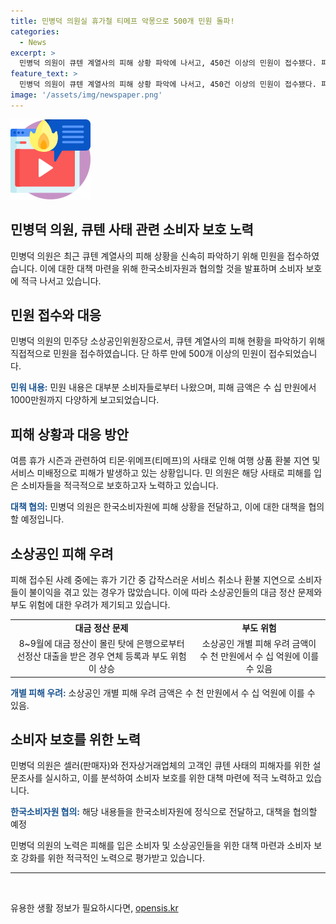 ```yaml
---
title: 민병덕 의원실 휴가철 티메프 악몽으로 500개 민원 돌파!
categories:
  - News
excerpt: >
  민병덕 의원이 큐텐 계열사의 피해 상황 파악에 나서고, 450건 이상의 민원이 접수됐다. 피해금액은 수십만원에서 1000만원까지로 다양하며, 휴가철에 여행상품 환불이 지연되고 있는 상황. 카드사 결제 취소와 관련한 불만도 지적되고 있으며, 소상공인의 경우 수 천만원에서 수십억원까지의 피해 우려가 제기되고 있다. 민 의원은 한국소비자원에 피해 내용을 전달하고 대책을 협의할 예정이라고 전했다.
feature_text: >
  민병덕 의원이 큐텐 계열사의 피해 상황 파악에 나서고, 450건 이상의 민원이 접수됐다. 피해금액은 수십만원에서 1000만원까지로 다양하며, 휴가철에 여행상품 환불이 지연되고 있는 상황. 카드사 결제 취소와 관련한 불만도 지적되고 있으며, 소상공인의 경우 수 천만원에서 수십억원까지의 피해 우려가 제기되고 있다. 민 의원은 한국소비자원에 피해 내용을 전달하고 대책을 협의할 예정이라고 전했다.
image: '/assets/img/newspaper.png'
---
```


<p><img src="/assets/img/news.png" alt="rentncar 속보" /></p>

<h2>민병덕 의원, 큐텐 사태 관련 소비자 보호 노력</h2>

<p data-ke-size="size16">민병덕 의원은 최근 큐텐 계열사의 피해 상황을 신속히 파악하기 위해 민원을 접수하였습니다. 이에 대한 대책 마련을 위해 한국소비자원과 협의할 것을 발표하며 소비자 보호에 적극 나서고 있습니다.</p>

<h2 data-ke-size="size26">민원 접수와 대응</h2>

<p data-ke-size="size16">민병덕 의원의 민주당 소상공인위원장으로서, 큐텐 계열사의 피해 현황을 파악하기 위해 직접적으로 민원을 접수하였습니다. 단 하루 만에 500개 이상의 민원이 접수되었습니다.</p>

<p data-ke-size="size16"><b><span style="color: #1a5490;">민워 내용:</span></b> 민원 내용은 대부분 소비자들로부터 나왔으며, 피해 금액은 수 십 만원에서 1000만원까지 다양하게 보고되었습니다.</p>

<h2 data-ke-size="size26">피해 상황과 대응 방안</h2>

<p data-ke-size="size16">여름 휴가 시즌과 관련하여 티몬·위메프(티메프)의 사태로 인해 여행 상품 환불 지연 및 서비스 미배정으로 피해가 발생하고 있는 상황입니다. 민 의원은 해당 사태로 피해를 입은 소비자들을 적극적으로 보호하고자 노력하고 있습니다.</p>

<p data-ke-size="size16"><b><span style="color: #1a5490;">대책 협의:</span></b> 민병덕 의원은 한국소비자원에 피해 상황을 전달하고, 이에 대한 대책을 협의할 예정입니다.</p>

<h2 data-ke-size="size26">소상공인 피해 우려</h2>

<p data-ke-size="size16">피해 접수된 사례 중에는 휴가 기간 중 갑작스러운 서비스 취소나 환불 지연으로 소비자들이 불이익을 겪고 있는 경우가 많았습니다. 이에 따라 소상공인들의 대금 정산 문제와 부도 위험에 대한 우려가 제기되고 있습니다.</p>

<table>
<tbody>
<tr>
<td style="text-align: center; height: 17px;"><b>대금 정산 문제</b></td>
<td style="text-align: center; height: 17px;"><b>부도 위험</b></td>
</tr>
<tr>
<td style="text-align: center; height: 17px;">8~9월에 대금 정산이 몰린 탓에 은행으로부터 선정산 대출을 받은 경우 연체 등록과 부도 위험이 상승</td>
<td style="text-align: center; height: 17px;">소상공인 개별 피해 우려 금액이 수 천 만원에서 수 십 억원에 이를 수 있음</td>
</tr>
</tbody>
</table>

<p data-ke-size="size16"><b><span style="color: #1a5490;">개별 피해 우려:</span></b> 소상공인 개별 피해 우려 금액은 수 천 만원에서 수 십 억원에 이를 수 있음.</p>

<h2 data-ke-size="size26">소비자 보호를 위한 노력</h2>

<p data-ke-size="size16">민병덕 의원은 셀러(판매자)와 전자상거래업체의 고객인 큐텐 사태의 피해자를 위한 설문조사를 실시하고, 이를 분석하여 소비자 보호를 위한 대책 마련에 적극 노력하고 있습니다.</p>

<p data-ke-size="size16"><b><span style="color: #1a5490;">한국소비자원 협의:</span></b> 해당 내용들을 한국소비자원에 정식으로 전달하고, 대책을 협의할 예정</p>

<p data-ke-size="size16">민병덕 의원의 노력은 피해를 입은 소비자 및 소상공인들을 위한 대책 마련과 소비자 보호 강화를 위한 적극적인 노력으로 평가받고 있습니다.</p>

<hr>

<p data-ke-size="size16">&nbsp;</p>
유용한 생활 정보가 필요하시다면, <a href="https://opensis.kr" rel="dofollow">opensis.kr</a>


